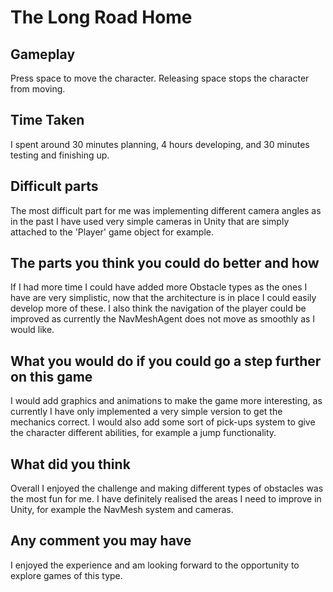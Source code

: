 # The Long Road Home

## Gameplay

Press space to move the character. Releasing space stops the character from moving.

## Time Taken
I spent around 30 minutes planning, 4 hours developing, and 30 minutes testing and finishing up. 

## Difficult parts
The most difficult part for me was implementing different camera angles as in the past I have used very simple cameras in Unity that are simply attached to the 'Player' game object for example.

## The parts you think you could do better and how
If I had more time I could have added more Obstacle types as the ones I have are very simplistic, now that the architecture is in place I could easily develop more of these. I also think the navigation of the player could be improved as currently the NavMeshAgent does not move as smoothly as I would like.

## What you would do if you could go a step further on this game
I would add graphics and animations to make the game more interesting, as currently I have only implemented a very simple version to get the mechanics correct. I would also add some sort of pick-ups system to give the character different abilities, for example a jump functionality.

## What did you think
Overall I enjoyed the challenge and making different types of obstacles was the most fun for me. I have definitely realised the areas I need to improve in Unity, for example the NavMesh system and cameras.

## Any comment you may have
I enjoyed the experience and am looking forward to the opportunity to explore games of this type.
